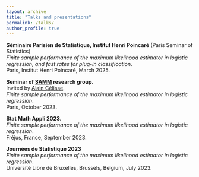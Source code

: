 ```yaml
---
layout: archive
title: "Talks and presentations"
permalink: /talks/
author_profile: true
---
```

**Séminaire Parisien de Statistique, Institut Henri Poincaré** (Paris Seminar of Statistics)  
*Finite sample performance of the maximum likelihood estimator in logistic regression, and fast rates for plug-in classification*.  
Paris, Institut Henri Poincaré, March 2025.

**Seminar of [SAMM](https://samm.pantheonsorbonne.fr) research group.**  
Invited by [Alain Célisse](https://www.pantheonsorbonne.fr/page-perso/acelisse).  
*Finite sample performance of the maximum likelihood estimator in logistic regression*.  
Paris, October 2023.

**Stat Math Appli 2023.**  
*Finite sample performance of the maximum likelihood estimator in logistic regression*.  
Fréjus, France, September 2023.  

**Journées de Statistique 2023**  
*Finite sample performance of the maximum likelihood estimator in logistic regression*.  
Université Libre de Bruxelles, Brussels, Belgium, July 2023.
